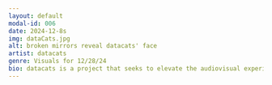 ```yaml
---
layout: default
modal-id: 006
date: 2024-12-8s
img: dataCats.jpg
alt: broken mirrors reveal datacats' face
artist: datacats
genre: Visuals for 12/28/24
bio: datacats is a project that seeks to elevate the audiovisual experience by combining obsolete analog technology to produce retina scorching imagery.
---
```

